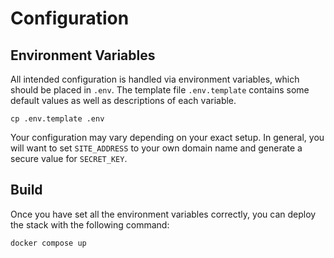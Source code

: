 # Configuration

## Environment Variables

All intended configuration is handled via environment variables, which should be placed in `.env`. The template file `.env.template` contains some default values as well as descriptions of each variable.

```shell
cp .env.template .env
```

Your configuration may vary depending on your exact setup. In general, you will want to set `SITE_ADDRESS` to your own domain name and generate a secure value for `SECRET_KEY`.

## Build

Once you have set all the environment variables correctly, you can deploy the stack with the following command:

```shell
docker compose up
```